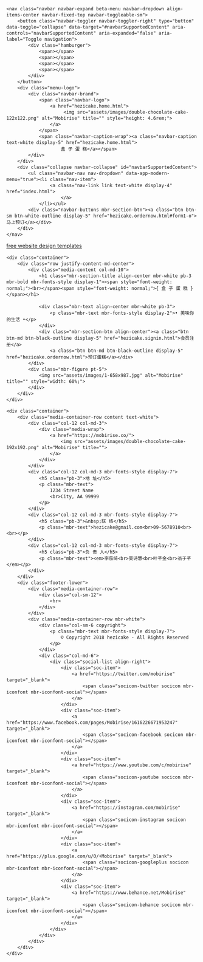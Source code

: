   <meta charset="UTF-8">
  <meta http-equiv="X-UA-Compatible" content="IE=edge">
  <meta name="generator" content="Mobirise v4.8.6, mobirise.com">
  <meta name="viewport" content="width=device-width, initial-scale=1, minimum-scale=1">
  <link rel="shortcut icon" href="assets/images/double-chocolate-cake-122x122.png" type="image/x-icon">
  <meta name="description" content="">
  <title>HeziCake</title>
  <link rel="stylesheet" href="assets/tether/tether.min.css">
  <link rel="stylesheet" href="assets/bootstrap/css/bootstrap.min.css">
  <link rel="stylesheet" href="assets/bootstrap/css/bootstrap-grid.min.css">
  <link rel="stylesheet" href="assets/bootstrap/css/bootstrap-reboot.min.css">
  <link rel="stylesheet" href="assets/socicon/css/styles.css">
  <link rel="stylesheet" href="assets/dropdown/css/style.css">
  <link rel="stylesheet" href="assets/animatecss/animate.min.css">
  <link rel="stylesheet" href="assets/theme/css/style.css">
  <link href="assets/fonts/style.css" rel="stylesheet">
  <link rel="stylesheet" href="assets/mobirise/css/mbr-additional.css" type="text/css">
  
  
  
</head>
<body>
  <section class="menu cid-r77ZDKnro7" once="menu" id="menu1-d">

    

    <nav class="navbar navbar-expand beta-menu navbar-dropdown align-items-center navbar-fixed-top navbar-toggleable-sm">
        <button class="navbar-toggler navbar-toggler-right" type="button" data-toggle="collapse" data-target="#navbarSupportedContent" aria-controls="navbarSupportedContent" aria-expanded="false" aria-label="Toggle navigation">
            <div class="hamburger">
                <span></span>
                <span></span>
                <span></span>
                <span></span>
            </div>
        </button>
        <div class="menu-logo">
            <div class="navbar-brand">
                <span class="navbar-logo">
                    <a href="hezicake.home.html">
                         <img src="assets/images/double-chocolate-cake-122x122.png" alt="Mobirise" title="" style="height: 4.6rem;">
                    </a>
                </span>
                <span class="navbar-caption-wrap"><a class="navbar-caption text-white display-5" href="hezicake.home.html">
                        盒 子 蛋 糕</a></span>
            </div>
        </div>
        <div class="collapse navbar-collapse" id="navbarSupportedContent">
            <ul class="navbar-nav nav-dropdown" data-app-modern-menu="true"><li class="nav-item">
                    <a class="nav-link link text-white display-4" href="index.html">
                        </a>
                </li></ul>
            <div class="navbar-buttons mbr-section-btn"><a class="btn btn-sm btn-white-outline display-5" href="hezicake.ordernow.html#form1-o">马上预订</a></div>
        </div>
    </nav>
</section>

<section class="engine"><a href="https://mobirise.info/m">free website design templates</a></section><section class="header4 cid-r77Itosfqr" id="header4-4">

    

    

    <div class="container">
        <div class="row justify-content-md-center">
            <div class="media-content col-md-10">
                <h1 class="mbr-section-title align-center mbr-white pb-3 mbr-bold mbr-fonts-style display-1"><span style="font-weight: normal;"><br></span><span style="font-weight: normal;">{ 盒 子 蛋 糕 }</span></h1>
                
                <div class="mbr-text align-center mbr-white pb-3">
                    <p class="mbr-text mbr-fonts-style display-2">• 美味你的生活 •</p>
                </div>
                <div class="mbr-section-btn align-center"><a class="btn btn-md btn-black-outline display-5" href="hezicake.signin.html">会员注册</a>
                    <a class="btn btn-md btn-black-outline display-5" href="hezicake.ordernow.html">预订蛋糕</a></div>
            </div>
            <div class="mbr-figure pt-5">
                <img src="assets/images/1-658x987.jpg" alt="Mobirise" title="" style="width: 60%;">
            </div>
        </div>
    </div>
</section>

<section class="cid-r780wOHGcd" id="footer1-e">

    

    

    <div class="container">
        <div class="media-container-row content text-white">
            <div class="col-12 col-md-3">
                <div class="media-wrap">
                    <a href="https://mobirise.co/">
                        <img src="assets/images/double-chocolate-cake-192x192.png" alt="Mobirise" title="">
                    </a>
                </div>
            </div>
            <div class="col-12 col-md-3 mbr-fonts-style display-7">
                <h5 class="pb-3">地 址</h5>
                <p class="mbr-text">
                    1234 Street Name
                    <br>City, AA 99999
                </p>
            </div>
            <div class="col-12 col-md-3 mbr-fonts-style display-7">
                <h5 class="pb-3">&nbsp;联 络</h5>
                <p class="mbr-text">hezicake@gmail.com<br>09-5678910<br><br></p>
            </div>
            <div class="col-12 col-md-3 mbr-fonts-style display-7">
                <h5 class="pb-3">负 责 人</h5>
                <p class="mbr-text"><em>李茄绮<br>吴诗慧<br>叶芊金<br>翁于芊</em></p>
            </div>
        </div>
        <div class="footer-lower">
            <div class="media-container-row">
                <div class="col-sm-12">
                    <hr>
                </div>
            </div>
            <div class="media-container-row mbr-white">
                <div class="col-sm-6 copyright">
                    <p class="mbr-text mbr-fonts-style display-7">
                        © Copyright 2018 hezicake - All Rights Reserved
                    </p>
                </div>
                <div class="col-md-6">
                    <div class="social-list align-right">
                        <div class="soc-item">
                            <a href="https://twitter.com/mobirise" target="_blank">
                                <span class="socicon-twitter socicon mbr-iconfont mbr-iconfont-social"></span>
                            </a>
                        </div>
                        <div class="soc-item">
                            <a href="https://www.facebook.com/pages/Mobirise/1616226671953247" target="_blank">
                                <span class="socicon-facebook socicon mbr-iconfont mbr-iconfont-social"></span>
                            </a>
                        </div>
                        <div class="soc-item">
                            <a href="https://www.youtube.com/c/mobirise" target="_blank">
                                <span class="socicon-youtube socicon mbr-iconfont mbr-iconfont-social"></span>
                            </a>
                        </div>
                        <div class="soc-item">
                            <a href="https://instagram.com/mobirise" target="_blank">
                                <span class="socicon-instagram socicon mbr-iconfont mbr-iconfont-social"></span>
                            </a>
                        </div>
                        <div class="soc-item">
                            <a href="https://plus.google.com/u/0/+Mobirise" target="_blank">
                                <span class="socicon-googleplus socicon mbr-iconfont mbr-iconfont-social"></span>
                            </a>
                        </div>
                        <div class="soc-item">
                            <a href="https://www.behance.net/Mobirise" target="_blank">
                                <span class="socicon-behance socicon mbr-iconfont mbr-iconfont-social"></span>
                            </a>
                        </div>
                    </div>
                </div>
            </div>
        </div>
    </div>
</section>


  <script src="assets/web/assets/jquery/jquery.min.js"></script>
  <script src="assets/popper/popper.min.js"></script>
  <script src="assets/tether/tether.min.js"></script>
  <script src="assets/bootstrap/js/bootstrap.min.js"></script>
  <script src="assets/viewportchecker/jquery.viewportchecker.js"></script>
  <script src="assets/dropdown/js/script.min.js"></script>
  <script src="assets/touchswipe/jquery.touch-swipe.min.js"></script>
  <script src="assets/smoothscroll/smooth-scroll.js"></script>
  <script src="assets/theme/js/script.js"></script>
  
  
 <div id="scrollToTop" class="scrollToTop mbr-arrow-up"><a style="text-align: center;"><i></i></a></div>
    <input name="animation" type="hidden">
